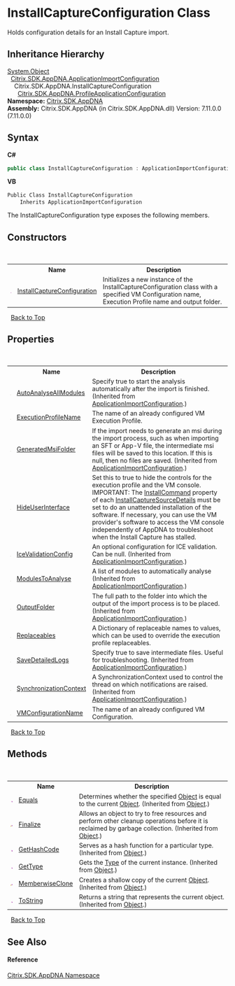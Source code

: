 # InstallCaptureConfiguration Class
 

Holds configuration details for an Install Capture import.


## Inheritance Hierarchy
<a href="http://msdn2.microsoft.com/en-us/library/e5kfa45b" target="_blank">System.Object</a><br />&nbsp;&nbsp;<a href="92c1ca97-a153-42c9-8116-c453cb77a007">Citrix.SDK.AppDNA.ApplicationImportConfiguration</a><br />&nbsp;&nbsp;&nbsp;&nbsp;Citrix.SDK.AppDNA.InstallCaptureConfiguration<br />&nbsp;&nbsp;&nbsp;&nbsp;&nbsp;&nbsp;<a href="c986c801-a52a-82a7-8a95-586553fa5d7c">Citrix.SDK.AppDNA.ProfileApplicationConfiguration</a><br />
**Namespace:**&nbsp;[Citrix.SDK.AppDNA](index.md)<br />**Assembly:**&nbsp;Citrix.SDK.AppDNA (in Citrix.SDK.AppDNA.dll) Version: 7.11.0.0 (7.11.0.0)

## Syntax

**C#**
```csharp
public class InstallCaptureConfiguration : ApplicationImportConfiguration
```

**VB**
```vbnet
Public Class InstallCaptureConfiguration
	Inherits ApplicationImportConfiguration
```

The InstallCaptureConfiguration type exposes the following members.


## Constructors
&nbsp;<table><tr><th></th><th>Name</th><th>Description</th></tr><tr><td>![Public method](media/pubmethod.gif "Public method")</td><td><a href="92ed6df5-d7df-2726-779a-24acdb37a291">InstallCaptureConfiguration</a></td><td>
Initializes a new instance of the InstallCaptureConfiguration class with a specified VM Configuration name, Execution Profile name and output folder.</td></tr></table>&nbsp;
<a href="#installcaptureconfiguration-class">Back to Top</a>

## Properties
&nbsp;<table><tr><th></th><th>Name</th><th>Description</th></tr><tr><td>![Public property](media/pubproperty.gif "Public property")</td><td><a href="42c28757-2d14-988b-8aae-40bdb50b2511">AutoAnalyseAllModules</a></td><td>
Specify true to start the analysis automatically after the import is finished.
 (Inherited from <a href="92c1ca97-a153-42c9-8116-c453cb77a007">ApplicationImportConfiguration</a>.)</td></tr><tr><td>![Public property](media/pubproperty.gif "Public property")</td><td><a href="58ab28c4-eea7-b8c9-8d51-2aab5f1239d7">ExecutionProfileName</a></td><td>
The name of an already configured VM Execution Profile.</td></tr><tr><td>![Public property](media/pubproperty.gif "Public property")</td><td><a href="f9d21105-a351-143f-238f-250abd3ebb22">GeneratedMsiFolder</a></td><td>
If the import needs to generate an msi during the import process, such as when importing an SFT or App-V file, the intermediate msi files will be saved to this location. If this is null, then no files are saved.
 (Inherited from <a href="92c1ca97-a153-42c9-8116-c453cb77a007">ApplicationImportConfiguration</a>.)</td></tr><tr><td>![Public property](media/pubproperty.gif "Public property")</td><td><a href="0d3a701f-2cc5-04cf-cfac-cbdf0ffd38dc">HideUserInterface</a></td><td>
Set this to true to hide the controls for the execution profile and the VM console. IMPORTANT: The <a href="5806b325-7fcb-90b9-cd16-537ae83368ef">InstallCommand</a> property of each <a href="df8a3890-8c6e-59f4-1152-dfdd9a4a18c0">InstallCaptureSourceDetails</a> must be set to do an unattended installation of the software. If necessary, you can use the VM provider's software to access the VM console independently of AppDNA to troubleshoot when the Install Capture has stalled.</td></tr><tr><td>![Public property](media/pubproperty.gif "Public property")</td><td><a href="5c914812-fb3f-c1a8-8de2-f1b2b5433dff">IceValidationConfig</a></td><td>
An optional configuration for ICE validation. Can be null.
 (Inherited from <a href="92c1ca97-a153-42c9-8116-c453cb77a007">ApplicationImportConfiguration</a>.)</td></tr><tr><td>![Public property](media/pubproperty.gif "Public property")</td><td><a href="67ec427c-591b-51fe-97d9-5c07f50b43e4">ModulesToAnalyse</a></td><td>
A list of modules to automatically analyse
 (Inherited from <a href="92c1ca97-a153-42c9-8116-c453cb77a007">ApplicationImportConfiguration</a>.)</td></tr><tr><td>![Public property](media/pubproperty.gif "Public property")</td><td><a href="f3867fdf-3f5b-49da-9b04-f0501beff9aa">OutputFolder</a></td><td>
The full path to the folder into which the output of the import process is to be placed.
 (Inherited from <a href="92c1ca97-a153-42c9-8116-c453cb77a007">ApplicationImportConfiguration</a>.)</td></tr><tr><td>![Public property](media/pubproperty.gif "Public property")</td><td><a href="7ba40577-eab1-daee-4982-1819dc758a45">Replaceables</a></td><td>
A Dictionary of replaceable names to values, which can be used to override the execution profile replaceables.</td></tr><tr><td>![Public property](media/pubproperty.gif "Public property")</td><td><a href="d2326bc7-fa10-18c0-ebd5-427758e12297">SaveDetailedLogs</a></td><td>
Specify true to save intermediate files. Useful for troubleshooting.
 (Inherited from <a href="92c1ca97-a153-42c9-8116-c453cb77a007">ApplicationImportConfiguration</a>.)</td></tr><tr><td>![Public property](media/pubproperty.gif "Public property")</td><td><a href="d9294bf6-fe12-3148-26b7-59fc2e9a1d8c">SynchronizationContext</a></td><td>
A SynchronizationContext used to control the thread on which notifications are raised.
 (Inherited from <a href="92c1ca97-a153-42c9-8116-c453cb77a007">ApplicationImportConfiguration</a>.)</td></tr><tr><td>![Public property](media/pubproperty.gif "Public property")</td><td><a href="95a90469-d44a-e2d3-c45b-21c44935d734">VMConfigurationName</a></td><td>
The name of an already configured VM Configuration.</td></tr></table>&nbsp;
<a href="#installcaptureconfiguration-class">Back to Top</a>

## Methods
&nbsp;<table><tr><th></th><th>Name</th><th>Description</th></tr><tr><td>![Public method](media/pubmethod.gif "Public method")</td><td><a href="http://msdn2.microsoft.com/en-us/library/bsc2ak47" target="_blank">Equals</a></td><td>
Determines whether the specified <a href="http://msdn2.microsoft.com/en-us/library/e5kfa45b" target="_blank">Object</a> is equal to the current <a href="http://msdn2.microsoft.com/en-us/library/e5kfa45b" target="_blank">Object</a>.
 (Inherited from <a href="http://msdn2.microsoft.com/en-us/library/e5kfa45b" target="_blank">Object</a>.)</td></tr><tr><td>![Protected method](media/protmethod.gif "Protected method")</td><td><a href="http://msdn2.microsoft.com/en-us/library/4k87zsw7" target="_blank">Finalize</a></td><td>
Allows an object to try to free resources and perform other cleanup operations before it is reclaimed by garbage collection.
 (Inherited from <a href="http://msdn2.microsoft.com/en-us/library/e5kfa45b" target="_blank">Object</a>.)</td></tr><tr><td>![Public method](media/pubmethod.gif "Public method")</td><td><a href="http://msdn2.microsoft.com/en-us/library/zdee4b3y" target="_blank">GetHashCode</a></td><td>
Serves as a hash function for a particular type.
 (Inherited from <a href="http://msdn2.microsoft.com/en-us/library/e5kfa45b" target="_blank">Object</a>.)</td></tr><tr><td>![Public method](media/pubmethod.gif "Public method")</td><td><a href="http://msdn2.microsoft.com/en-us/library/dfwy45w9" target="_blank">GetType</a></td><td>
Gets the <a href="http://msdn2.microsoft.com/en-us/library/42892f65" target="_blank">Type</a> of the current instance.
 (Inherited from <a href="http://msdn2.microsoft.com/en-us/library/e5kfa45b" target="_blank">Object</a>.)</td></tr><tr><td>![Protected method](media/protmethod.gif "Protected method")</td><td><a href="http://msdn2.microsoft.com/en-us/library/57ctke0a" target="_blank">MemberwiseClone</a></td><td>
Creates a shallow copy of the current <a href="http://msdn2.microsoft.com/en-us/library/e5kfa45b" target="_blank">Object</a>.
 (Inherited from <a href="http://msdn2.microsoft.com/en-us/library/e5kfa45b" target="_blank">Object</a>.)</td></tr><tr><td>![Public method](media/pubmethod.gif "Public method")</td><td><a href="http://msdn2.microsoft.com/en-us/library/7bxwbwt2" target="_blank">ToString</a></td><td>
Returns a string that represents the current object.
 (Inherited from <a href="http://msdn2.microsoft.com/en-us/library/e5kfa45b" target="_blank">Object</a>.)</td></tr></table>&nbsp;
<a href="#installcaptureconfiguration-class">Back to Top</a>

## See Also


#### Reference
<a href="fe2d265b-410b-8b11-1eb4-a790e0b062bf">Citrix.SDK.AppDNA Namespace</a><br />